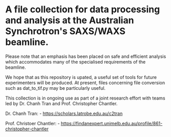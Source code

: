 A file collection for data processing and analysis at the Australian 
Synchrotron's SAXS/WAXS beamline. 
===============================================================================

Please note that an emphasis has been placed on safe and efficient 
analysis which accommodates many of the specialised requirements of the 
beamline. 

We hope that as this repository is upated, a useful set of tools for future 
experimenters will be produced. At present, files concerning file conversion 
such as dat_to_tif.py may be particularly useful. 

This collection is in ongoing use as part of a joint research effort with teams
led by Dr. Chanh Tran and Prof. Christopher Chantler.

Dr. Chanh Tran:
    - https://scholars.latrobe.edu.au/c2tran
    
Prof. Christoer Chantler:
    - https://findanexpert.unimelb.edu.au/profile/861-christopher-chantler
